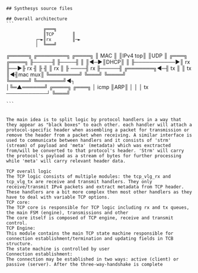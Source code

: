    ## Synthesys source files
    
    ## Overall architecture
    ```
                  ╔═══╗
                  ║TCP       ║
               ┌─►║rx        ║─►
               │  ╚═══╝   
               
               
               
               
  ╔═════╗            ╔════════╗   ╔════╗
  ║ MAC ║            ║IPv4 top║   ║UDP ║     ╔═══╗   ╔════╗
  ╟─────╢            ╟────╢   ║    ║◄─►║DHCP║
  ║     ╟───────────►║ rx ╟──►╟ rx   ╢   ╟    ╢
  ║ rx  ║            ╟    ────╢          rx
  ╟─────╢ ╔═══════╗◄─╢     tx ║
  ║ tx  ║◄╢mac mux║  ╚════════╝   ╚═══╝   ╚════╝    
  ╚═════╝ ╚═══════╝◄┐             
                    │╚═▲══════╝         ╔════╗
    ╔═══╗           │          icmp
    ║ARP║           │
                    │
                    │
     tx  ───────────┘
    ╚═══╝
  
 
    ```
    
    
    The main idea is to split logic by protocol handlers in a way that they appear as "black boxes" to each other. each handler will attach a protocol-specific header when assembling a packet for transmission or remove the header from a packet when receiving. A similar interface is used to communicate between handlers and it consists of 'strm' (stream) of payload and 'meta' (metadata) which was exctracted from/will be converted to that protocol's header. 'Strm' will carry the protocol's payload as a stream of bytes for further processing while 'meta' will carry relevant header data.

    TCP overall logic
    The TCP logic consists of multiple modules: the tcp_vlg_rx and tcp_vlg_tx are receive and transmit handlers. They only receive/transmit IPv4 packets and extract metadata from TCP header. These handlers are a bit more complex then most other handlers as they have to deal with variable TCP options.
    TCP core:
    The TCP core is responsible for TCP logic including rx and tx queues, the main FSM (engine), transmissions and other
    The core itself is composed of TCP engine, receive and transmit control.
    TCP Engine:
    This module contains the main TCP state machine responsible for connection establishment/termination and updating fields in TCB structure.
    The state machine is controlled by user
    Connection establishment:
    The connection may be established in two ways: active (client) or passive (server). After the three-way-handshake is complete

